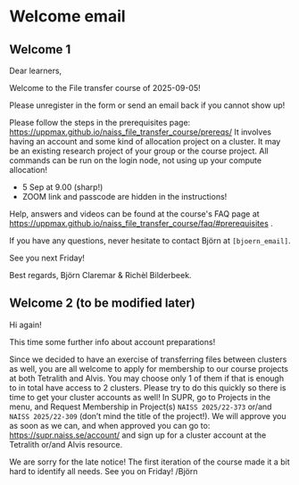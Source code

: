 # Welcome email

<!-- markdownlint-disable MD013 --><!-- We ignore the 80-chars max line length, so that these letters can be copy-pasted as-is -->

## Welcome 1

Dear learners,

Welcome to the File transfer course of 2025-09-05!

Please unregister in the form or send an email back if you cannot show up!

Please follow the steps in the prerequisites page: <https://uppmax.github.io/naiss_file_transfer_course/prereqs/>
It involves having an account and some kind of allocation project on a cluster. It may be an existing research project of your group or the course project.
All commands can be run on the login node, not using up your compute allocation!

- 5 Sep at 9.00 (sharp!)
- ZOOM link and passcode are hidden in the instructions!

Help, answers and videos can be found at the course's FAQ page at <https://uppmax.github.io/naiss_file_transfer_course/faq/#prerequisites> .

If you have any questions, never hesitate to contact Björn at `[bjoern_email]`.

See you next Friday!

Best regards,
Björn Claremar & Richèl Bilderbeek.


## Welcome 2 (to be modified later)

Hi again!

This time some further info about account preparations!

Since we decided to have an exercise of transferring files between clusters as well, you are all welcome to apply for membership to our course projects at both Tetralith and Alvis.
You may choose only 1 of them if that is enough to in total have access to 2 clusters.
Please try to do this quickly so there is time to get your cluster accounts as well!
In SUPR, go to Projects in the menu, and Request Membership in Project(s) `NAISS 2025/22-373` or/and `NAISS 2025/22-309` (don’t mind the title of the project!).
We will approve you as soon as we can, and when approved you can go to:  <https://supr.naiss.se/account/> and sign up for a cluster account at the Tetralith or/and Alvis resource.

We are sorry for the late notice! The first iteration of the course made it a bit hard to identify all needs.
See you on Friday!
/Björn

<!-- markdownlint-enable MD013 -->
